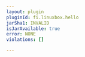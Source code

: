 ```yaml
---
layout: plugin
pluginId: fi.linuxbox.hello
jarSha1: INVALID
isJarAvailable: true
error: NONE
violations: []

---
```

